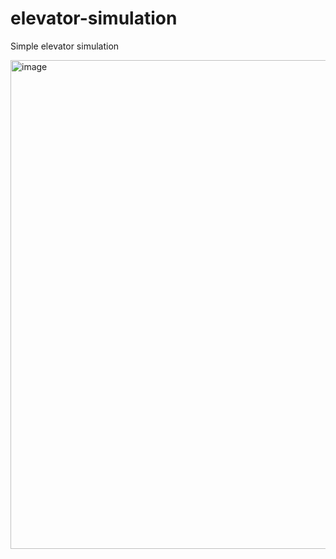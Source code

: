 # elevator-simulation
Simple elevator simulation

<img width="782" alt="image" src="https://user-images.githubusercontent.com/25570396/214297074-a298a390-8739-4724-9aef-86921da8bed0.png">

